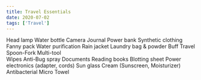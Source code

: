 ```yaml
---
title: Travel Essentials
date: 2020-07-02
tags: ['Travel']
---
```


Head lamp
Water bottle
Camera
Journal
Power bank
Synthetic clothing
Fanny pack
Water purification
Rain jacket
Laundry bag & powder
Buff
Travel Spoon-Fork
Multi-tool	
Wipes
Anti-Bug spray
Documents
Reading books
Blotting sheet
Power electronics (adapter, cords)
Sun glass
Cream (Sunscreen, Moisturizer)
Antibacterial Micro Towel